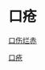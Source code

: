 # 口疮[口伤烂赤](https://www.gmzyjc.com/search/result?wd=口伤烂赤)[口疮](https://www.gmzyjc.com/search/result?wd=口疮)